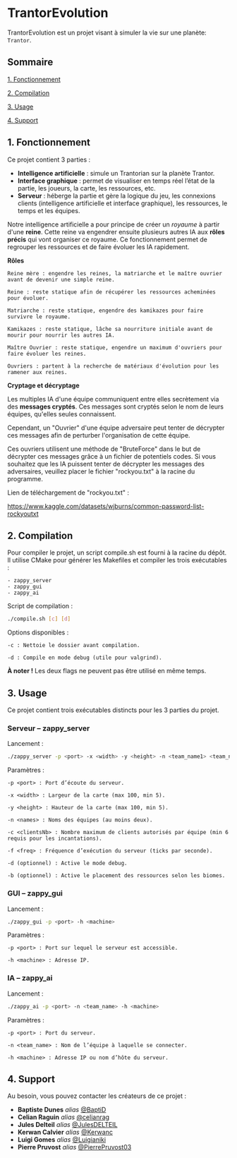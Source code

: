 # TrantorEvolution

TrantorEvolution est un projet visant à simuler la vie sur une planète: `Trantor`.

## Sommaire

[1. Fonctionnement](#1-fonctionnement)

[2. Compilation](#2-compilation)

[3. Usage](#3-usage)

[4. Support](#4-support)

## 1. Fonctionnement

Ce projet contient 3 parties :
- **Intelligence artificielle** : simule un Trantorian sur la planète Trantor.
- **Interface graphique** : permet de visualiser en temps réel l’état de la partie, les joueurs, la carte, les ressources, etc.
- **Serveur** : héberge la partie et gère la logique du jeu, les connexions clients (intelligence artificielle et interface graphique), les ressources, le temps et les équipes.

Notre intelligence artificielle a pour principe de créer un *royaume* à partir d'une **reine**.
Cette reine va engendrer ensuite plusieurs autres IA aux **rôles précis** qui vont organiser ce royaume.
Ce fonctionnement permet de regrouper les ressources et de faire évoluer les IA rapidement.

**Rôles**

    Reine mère : engendre les reines, la matriarche et le maître ouvrier avant de devenir une simple reine.

    Reine : reste statique afin de récupérer les ressources acheminées pour évoluer.

    Matriarche : reste statique, engendre des kamikazes pour faire survivre le royaume.

    Kamikazes : reste statique, lâche sa nourriture initiale avant de mourir pour nourrir les autres IA.

    Maître Ouvrier : reste statique, engendre un maximum d'ouvriers pour faire évoluer les reines.

    Ouvriers : partent à la recherche de matériaux d'évolution pour les ramener aux reines.

**Cryptage et décryptage**

Les multiples IA d'une équipe communiquent entre elles secrètement via des **messages cryptés**.
Ces messages sont cryptés selon le nom de leurs équipes, qu'elles seules connaissent.

Cependant, un "Ouvrier" d'une équipe adversaire peut tenter de décrypter ces messages afin de perturber l'organisation
de cette équipe.

Ces ouvriers utilisent une méthode de "BruteForce" dans le but de décrypter ces messages grâce à un fichier de potentiels codes.
Si vous souhaitez que les IA puissent tenter de décrypter les messages des adversaires,
veuillez placer le fichier "rockyou.txt" à la racine du programme.

Lien de téléchargement de "rockyou.txt" :

https://www.kaggle.com/datasets/wjburns/common-password-list-rockyoutxt

## 2. Compilation

Pour compiler le projet, un script compile.sh est fourni à la racine du dépôt.
Il utilise CMake pour générer les Makefiles et compiler les trois exécutables :

    - zappy_server
    - zappy_gui
    - zappy_ai

Script de compilation :

```bash
./compile.sh [c] [d]
```

Options disponibles :

    -c : Nettoie le dossier avant compilation.

    -d : Compile en mode debug (utile pour valgrind).

**À noter !** Les deux flags ne peuvent pas être utilisé en même temps.

## 3. Usage

Ce projet contient trois exécutables distincts pour les 3 parties du projet.

### Serveur – zappy_server

Lancement :
```bash
./zappy_server -p <port> -x <width> -y <height> -n <team_name1> <team_name2> ... -c <clientsNb> -f <freq> [-d] [-b]
```

Paramètres :

    -p <port> : Port d’écoute du serveur.

    -x <width> : Largeur de la carte (max 100, min 5).

    -y <height> : Hauteur de la carte (max 100, min 5).

    -n <names> : Noms des équipes (au moins deux).

    -c <clientsNb> : Nombre maximum de clients autorisés par équipe (min 6 requis pour les incantations).

    -f <freq> : Fréquence d’exécution du serveur (ticks par seconde).

    -d (optionnel) : Active le mode debug.

    -b (optionnel) : Active le placement des ressources selon les biomes.

### GUI – zappy_gui

Lancement :
```bash
./zappy_gui -p <port> -h <machine>
```

Paramètres :

    -p <port> : Port sur lequel le serveur est accessible.

    -h <machine> : Adresse IP.

### IA – zappy_ai

Lancement :
```bash
./zappy_ai -p <port> -n <team_name> -h <machine>
```

Paramètres :

    -p <port> : Port du serveur.

    -n <team_name> : Nom de l’équipe à laquelle se connecter.

    -h <machine> : Adresse IP ou nom d’hôte du serveur.

## 4. Support

Au besoin, vous pouvez contacter les créateurs de ce projet :

* **Baptiste Dunes** _alias_ [@BaptiD](https://github.com/BaptiD)
* **Celian Raguin** _alias_ [@celianrag](https://github.com/celianrag)
* **Jules Delteil** _alias_ [@JulesDELTEIL](https://github.com/JulesDELTEIL)
* **Kerwan Calvier** _alias_ [@Kerwanc](https://github.com/Kerwanc)
* **Luigi Gomes** _alias_ [@Luigianiki](https://github.com/Luigianiki)
* **Pierre Pruvost** _alias_ [@PierrePruvost03](https://github.com/PierrePruvost03)
